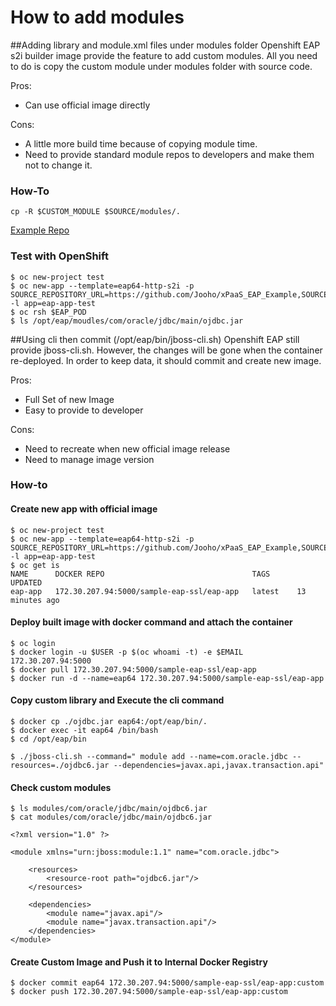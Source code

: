 # How to add modules

##Adding library and module.xml files under modules folder
Openshift EAP s2i builder image provide the feature to add custom modules. All you need to do is copy the custom module under modules folder with source code.

Pros:
  - Can use official image directly

Cons:
  - A little more build time because of copying module time.
  - Need to provide standard module repos to developers and make them not to change it.

### How-To
~~~
cp -R $CUSTOM_MODULE $SOURCE/modules/.
~~~

[Example Repo](https://github.com/Jooho/xPaaS_EAP_Example/tree/master/add_modules/modules)

### Test with OpenShift
~~~
$ oc new-project test
$ oc new-app --template=eap64-http-s2i -p SOURCE_REPOSITORY_URL=https://github.com/Jooho/xPaaS_EAP_Example,SOURCE_REPOSITORY_REF=master,CONTEXT_DIR=add_modules -l app=eap-app-test
$ oc rsh $EAP_POD
$ ls /opt/eap/moudles/com/oracle/jdbc/main/ojdbc.jar
~~~

##Using cli then commit (/opt/eap/bin/jboss-cli.sh)
Openshift EAP still provide jboss-cli.sh. However, the changes will be gone when the container re-deployed.
In order to keep data, it should commit and create new image.

Pros:
  - Full Set of new Image
  - Easy to provide to developer

Cons:
  - Need to recreate when new official image release
  - Need to manage image version

### How-to

#### Create new app with official image
~~~
$ oc new-project test
$ oc new-app --template=eap64-http-s2i -p SOURCE_REPOSITORY_URL=https://github.com/Jooho/xPaaS_EAP_Example,SOURCE_REPOSITORY_REF=master,CONTEXT_DIR=replace_configuration -l app=eap-app-test
$ oc get is
NAME      DOCKER REPO                                 TAGS      UPDATED
eap-app   172.30.207.94:5000/sample-eap-ssl/eap-app   latest    13 minutes ago
~~~

#### Deploy built image with docker command and attach the container
~~~
$ oc login
$ docker login -u $USER -p $(oc whoami -t) -e $EMAIL 172.30.207.94:5000
$ docker pull 172.30.207.94:5000/sample-eap-ssl/eap-app
$ docker run -d --name=eap64 172.30.207.94:5000/sample-eap-ssl/eap-app
~~~

#### Copy custom library and Execute the cli command
~~~
$ docker cp ./ojdbc.jar eap64:/opt/eap/bin/.
$ docker exec -it eap64 /bin/bash
$ cd /opt/eap/bin

$ ./jboss-cli.sh --command=" module add --name=com.oracle.jdbc --resources=./ojdbc6.jar --dependencies=javax.api,javax.transaction.api"
~~~

#### Check custom modules
~~~
$ ls modules/com/oracle/jdbc/main/ojdbc6.jar
$ cat modules/com/oracle/jdbc/main/ojdbc6.jar

<?xml version="1.0" ?>

<module xmlns="urn:jboss:module:1.1" name="com.oracle.jdbc">

    <resources>
        <resource-root path="ojdbc6.jar"/>
    </resources>

    <dependencies>
        <module name="javax.api"/>
        <module name="javax.transaction.api"/>
    </dependencies>
</module>
~~~

#### Create Custom Image and Push it to Internal Docker Registry
~~~
$ docker commit eap64 172.30.207.94:5000/sample-eap-ssl/eap-app:custom
$ docker push 172.30.207.94:5000/sample-eap-ssl/eap-app:custom
~~~

